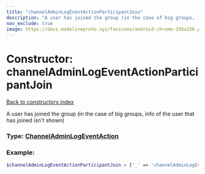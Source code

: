 ```yaml
---
title: "channelAdminLogEventActionParticipantJoin"
description: "A user has joined the group (in the case of big groups, info of the user that has joined isn't shown)"
nav_exclude: true
image: https://docs.madelineproto.xyz/favicons/android-chrome-256x256.png
---
```

# Constructor: channelAdminLogEventActionParticipantJoin  
[Back to constructors index](index.md)



A user has joined the group (in the case of big groups, info of the user that has joined isn't shown)




### Type: [ChannelAdminLogEventAction](../types/ChannelAdminLogEventAction.md)


### Example:

```php
$channelAdminLogEventActionParticipantJoin = ['_' => 'channelAdminLogEventActionParticipantJoin'];
```  
